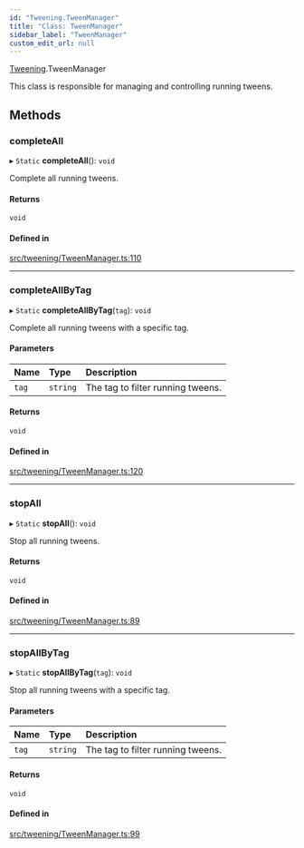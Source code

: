 ```yaml
---
id: "Tweening.TweenManager"
title: "Class: TweenManager"
sidebar_label: "TweenManager"
custom_edit_url: null
---
```


[Tweening](../namespaces/Tweening.md).TweenManager

This class is responsible for managing and controlling running tweens.

## Methods

### completeAll

▸ `Static` **completeAll**(): `void`

Complete all running tweens.

#### Returns

`void`

#### Defined in

[src/tweening/TweenManager.ts:110](https://github.com/agargaro/three.ez/blob/4f6b61c/src/tweening/TweenManager.ts#L110)

___

### completeAllByTag

▸ `Static` **completeAllByTag**(`tag`): `void`

Complete all running tweens with a specific tag.

#### Parameters

| Name | Type | Description |
| :------ | :------ | :------ |
| `tag` | `string` | The tag to filter running tweens. |

#### Returns

`void`

#### Defined in

[src/tweening/TweenManager.ts:120](https://github.com/agargaro/three.ez/blob/4f6b61c/src/tweening/TweenManager.ts#L120)

___

### stopAll

▸ `Static` **stopAll**(): `void`

Stop all running tweens.

#### Returns

`void`

#### Defined in

[src/tweening/TweenManager.ts:89](https://github.com/agargaro/three.ez/blob/4f6b61c/src/tweening/TweenManager.ts#L89)

___

### stopAllByTag

▸ `Static` **stopAllByTag**(`tag`): `void`

Stop all running tweens with a specific tag.

#### Parameters

| Name | Type | Description |
| :------ | :------ | :------ |
| `tag` | `string` | The tag to filter running tweens. |

#### Returns

`void`

#### Defined in

[src/tweening/TweenManager.ts:99](https://github.com/agargaro/three.ez/blob/4f6b61c/src/tweening/TweenManager.ts#L99)
